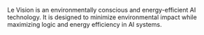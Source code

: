 Le Vision is an environmentally conscious and energy-efficient AI technology. It is designed to minimize environmental impact while maximizing logic and energy efficiency in AI systems.
